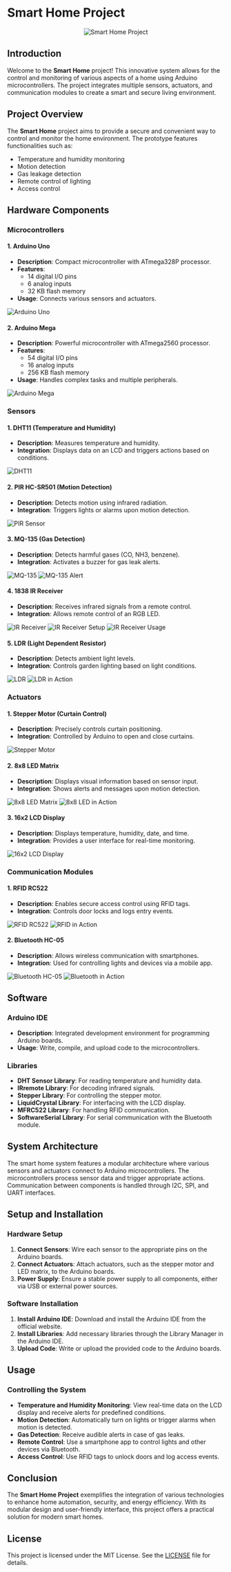# Smart Home Project

<p align="center">
  <img src="https://github.com/mariamAboujenane/SmartHome/assets/106840796/6b4432f8-2cbd-4871-be25-1b80338a5b00" alt="Smart Home Project"/>
</p>

## Introduction

Welcome to the **Smart Home** project! This innovative system allows for the control and monitoring of various aspects of a home using Arduino microcontrollers. The project integrates multiple sensors, actuators, and communication modules to create a smart and secure living environment.

## Project Overview

The **Smart Home** project aims to provide a secure and convenient way to control and monitor the home environment. The prototype features functionalities such as:

- Temperature and humidity monitoring
- Motion detection
- Gas leakage detection
- Remote control of lighting
- Access control

## Hardware Components

### Microcontrollers

#### 1. Arduino Uno
- **Description**: Compact microcontroller with ATmega328P processor.
- **Features**: 
  - 14 digital I/O pins
  - 6 analog inputs
  - 32 KB flash memory
- **Usage**: Connects various sensors and actuators.

![Arduino Uno](https://github.com/mariamAboujenane/SmartHome/assets/106840796/6eb8f8a1-35d2-4a0e-bb80-084047d81a01)

#### 2. Arduino Mega
- **Description**: Powerful microcontroller with ATmega2560 processor.
- **Features**: 
  - 54 digital I/O pins
  - 16 analog inputs
  - 256 KB flash memory
- **Usage**: Handles complex tasks and multiple peripherals.

![Arduino Mega](https://github.com/mariamAboujenane/SmartHome/assets/106840796/b3e0c88c-fd49-406e-ac74-a32b22fd0fc1)

### Sensors

#### 1. DHT11 (Temperature and Humidity)
- **Description**: Measures temperature and humidity.
- **Integration**: Displays data on an LCD and triggers actions based on conditions.

![DHT11](https://github.com/mariamAboujenane/SmartHome/assets/106840796/b677bd72-c8a4-4266-9442-9d96b99c9fa6)

#### 2. PIR HC-SR501 (Motion Detection)
- **Description**: Detects motion using infrared radiation.
- **Integration**: Triggers lights or alarms upon motion detection.

![PIR Sensor](https://github.com/mariamAboujenane/SmartHome/assets/106840796/ac053f37-4de0-4af4-92d2-53a9a087e127)

#### 3. MQ-135 (Gas Detection)
- **Description**: Detects harmful gases (CO, NH3, benzene).
- **Integration**: Activates a buzzer for gas leak alerts.

![MQ-135](https://github.com/mariamAboujenane/SmartHome/assets/106840796/46766469-bfe4-4733-8388-d1182c3982a4)
![MQ-135 Alert](https://github.com/mariamAboujenane/SmartHome/assets/106840796/a12d2df9-63ff-4887-af93-77edd8051357)

#### 4. 1838 IR Receiver
- **Description**: Receives infrared signals from a remote control.
- **Integration**: Allows remote control of an RGB LED.

![IR Receiver](https://github.com/mariamAboujenane/SmartHome/assets/106840796/dac0a4be-454e-4135-a7a1-51b0b1920747)
![IR Receiver Setup](https://github.com/mariamAboujenane/SmartHome/assets/106840796/a2b140e5-d077-4b5b-ae6e-9299b7751166)
![IR Receiver Usage](https://github.com/mariamAboujenane/SmartHome/assets/106840796/550c4143-d663-4088-8664-362b6adbed63)

#### 5. LDR (Light Dependent Resistor)
- **Description**: Detects ambient light levels.
- **Integration**: Controls garden lighting based on light conditions.

![LDR](https://github.com/mariamAboujenane/SmartHome/assets/106840796/e3bbee1d-2e84-423f-8fe5-c009c39964ee)
![LDR in Action](https://github.com/mariamAboujenane/SmartHome/assets/106840796/56aea067-6df7-44a0-a69e-5180b4fa15f4)

### Actuators

#### 1. Stepper Motor (Curtain Control)
- **Description**: Precisely controls curtain positioning.
- **Integration**: Controlled by Arduino to open and close curtains.

![Stepper Motor](https://github.com/mariamAboujenane/SmartHome/assets/106840796/4383dade-24fc-4dfa-86b9-083376b48c60)

#### 2. 8x8 LED Matrix
- **Description**: Displays visual information based on sensor input.
- **Integration**: Shows alerts and messages upon motion detection.

![8x8 LED Matrix](https://github.com/mariamAboujenane/SmartHome/assets/106840796/e67a9169-3ea2-4460-9ba6-86304a929369)
![8x8 LED in Action](https://github.com/mariamAboujenane/SmartHome/assets/106840796/0b203760-b181-49f1-969a-d538c4e5223d)

#### 3. 16x2 LCD Display
- **Description**: Displays temperature, humidity, date, and time.
- **Integration**: Provides a user interface for real-time monitoring.

![16x2 LCD Display](https://github.com/mariamAboujenane/SmartHome/assets/106840796/d0b1f58e-2b99-421c-8bf4-189e6e34be9a)

### Communication Modules

#### 1. RFID RC522
- **Description**: Enables secure access control using RFID tags.
- **Integration**: Controls door locks and logs entry events.

![RFID RC522](https://github.com/mariamAboujenane/SmartHome/assets/106840796/33d28252-7f18-469b-84bf-f8112a0edae3)
![RFID in Action](https://github.com/mariamAboujenane/SmartHome/assets/106840796/a11d6dbb-5bb9-4493-af7e-1ff6a70b0902)

#### 2. Bluetooth HC-05
- **Description**: Allows wireless communication with smartphones.
- **Integration**: Used for controlling lights and devices via a mobile app.

![Bluetooth HC-05](https://github.com/mariamAboujenane/SmartHome/assets/106840796/0a216f96-4cdd-46be-aef1-6b2725925e56)
![Bluetooth in Action](https://github.com/mariamAboujenane/SmartHome/assets/106840796/3ff0e711-7b03-44ae-9ab3-7e4ac06a707b)

## Software

### Arduino IDE
- **Description**: Integrated development environment for programming Arduino boards.
- **Usage**: Write, compile, and upload code to the microcontrollers.

### Libraries
- **DHT Sensor Library**: For reading temperature and humidity data.
- **IRremote Library**: For decoding infrared signals.
- **Stepper Library**: For controlling the stepper motor.
- **LiquidCrystal Library**: For interfacing with the LCD display.
- **MFRC522 Library**: For handling RFID communication.
- **SoftwareSerial Library**: For serial communication with the Bluetooth module.

## System Architecture

The smart home system features a modular architecture where various sensors and actuators connect to Arduino microcontrollers. The microcontrollers process sensor data and trigger appropriate actions. Communication between components is handled through I2C, SPI, and UART interfaces.

## Setup and Installation

### Hardware Setup
1. **Connect Sensors**: Wire each sensor to the appropriate pins on the Arduino boards.
2. **Connect Actuators**: Attach actuators, such as the stepper motor and LED matrix, to the Arduino boards.
3. **Power Supply**: Ensure a stable power supply to all components, either via USB or external power sources.

### Software Installation
1. **Install Arduino IDE**: Download and install the Arduino IDE from the official website.
2. **Install Libraries**: Add necessary libraries through the Library Manager in the Arduino IDE.
3. **Upload Code**: Write or upload the provided code to the Arduino boards.

## Usage

### Controlling the System
- **Temperature and Humidity Monitoring**: View real-time data on the LCD display and receive alerts for predefined conditions.
- **Motion Detection**: Automatically turn on lights or trigger alarms when motion is detected.
- **Gas Detection**: Receive audible alerts in case of gas leaks.
- **Remote Control**: Use a smartphone app to control lights and other devices via Bluetooth.
- **Access Control**: Use RFID tags to unlock doors and log access events.

## Conclusion

The **Smart Home Project** exemplifies the integration of various technologies to enhance home automation, security, and energy efficiency. With its modular design and user-friendly interface, this project offers a practical solution for modern smart homes.

## License

This project is licensed under the MIT License. See the [LICENSE](LICENSE) file for details.
